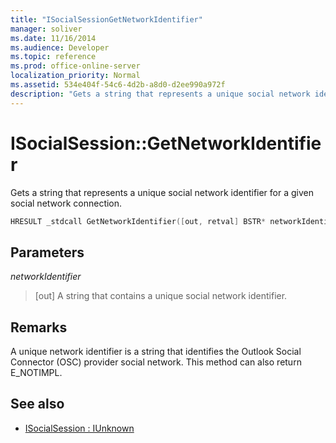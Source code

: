 ```yaml
---
title: "ISocialSessionGetNetworkIdentifier"
manager: soliver
ms.date: 11/16/2014
ms.audience: Developer
ms.topic: reference
ms.prod: office-online-server
localization_priority: Normal
ms.assetid: 534e404f-54c6-4d2b-a8d0-d2ee990a972f
description: "Gets a string that represents a unique social network identifier for a given social network connection."
---
```


# ISocialSession::GetNetworkIdentifier

Gets a string that represents a unique social network identifier for a given social network connection. 
  
```cpp
HRESULT _stdcall GetNetworkIdentifier([out, retval] BSTR* networkIdentifier);
```

## Parameters

_networkIdentifier_
  
> [out] A string that contains a unique social network identifier.
    
## Remarks

A unique network identifier is a string that identifies the Outlook Social Connector (OSC) provider social network. This method can also return E_NOTIMPL.
  
## See also

- [ISocialSession : IUnknown](isocialsessioniunknown.md)

